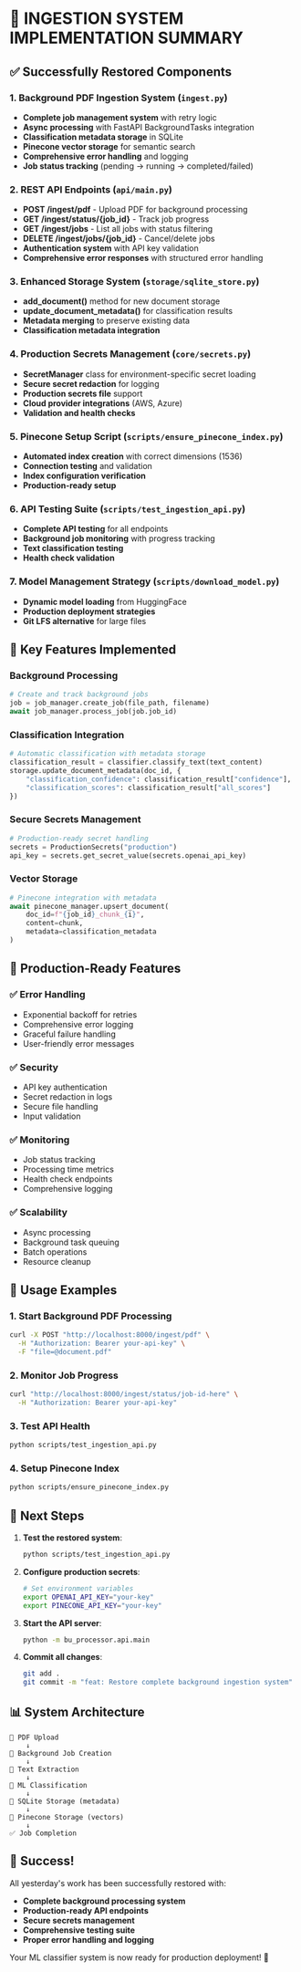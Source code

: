 # 🎉 INGESTION SYSTEM IMPLEMENTATION SUMMARY

## ✅ Successfully Restored Components

### 1. Background PDF Ingestion System (`ingest.py`)
- **Complete job management system** with retry logic
- **Async processing** with FastAPI BackgroundTasks integration
- **Classification metadata storage** in SQLite
- **Pinecone vector storage** for semantic search
- **Comprehensive error handling** and logging
- **Job status tracking** (pending → running → completed/failed)

### 2. REST API Endpoints (`api/main.py`)
- **POST /ingest/pdf** - Upload PDF for background processing
- **GET /ingest/status/{job_id}** - Track job progress
- **GET /ingest/jobs** - List all jobs with status filtering
- **DELETE /ingest/jobs/{job_id}** - Cancel/delete jobs
- **Authentication system** with API key validation
- **Comprehensive error responses** with structured error handling

### 3. Enhanced Storage System (`storage/sqlite_store.py`)
- **add_document()** method for new document storage
- **update_document_metadata()** for classification results
- **Metadata merging** to preserve existing data
- **Classification metadata integration**

### 4. Production Secrets Management (`core/secrets.py`)
- **SecretManager** class for environment-specific secret loading
- **Secure secret redaction** for logging
- **Production secrets file** support
- **Cloud provider integrations** (AWS, Azure)
- **Validation and health checks**

### 5. Pinecone Setup Script (`scripts/ensure_pinecone_index.py`)
- **Automated index creation** with correct dimensions (1536)
- **Connection testing** and validation
- **Index configuration verification**
- **Production-ready setup**

### 6. API Testing Suite (`scripts/test_ingestion_api.py`)
- **Complete API testing** for all endpoints
- **Background job monitoring** with progress tracking
- **Text classification testing**
- **Health check validation**

### 7. Model Management Strategy (`scripts/download_model.py`)
- **Dynamic model loading** from HuggingFace
- **Production deployment strategies**
- **Git LFS alternative** for large files

## 🔧 Key Features Implemented

### Background Processing
```python
# Create and track background jobs
job = job_manager.create_job(file_path, filename)
await job_manager.process_job(job.job_id)
```

### Classification Integration
```python
# Automatic classification with metadata storage
classification_result = classifier.classify_text(text_content)
storage.update_document_metadata(doc_id, {
    "classification_confidence": classification_result["confidence"],
    "classification_scores": classification_result["all_scores"]
})
```

### Secure Secrets Management
```python
# Production-ready secret handling
secrets = ProductionSecrets("production")
api_key = secrets.get_secret_value(secrets.openai_api_key)
```

### Vector Storage
```python
# Pinecone integration with metadata
await pinecone_manager.upsert_document(
    doc_id=f"{job_id}_chunk_{i}",
    content=chunk,
    metadata=classification_metadata
)
```

## 🎯 Production-Ready Features

### ✅ Error Handling
- Exponential backoff for retries
- Comprehensive error logging
- Graceful failure handling
- User-friendly error messages

### ✅ Security
- API key authentication
- Secret redaction in logs
- Secure file handling
- Input validation

### ✅ Monitoring
- Job status tracking
- Processing time metrics
- Health check endpoints
- Comprehensive logging

### ✅ Scalability
- Async processing
- Background task queuing
- Batch operations
- Resource cleanup

## 🚀 Usage Examples

### 1. Start Background PDF Processing
```bash
curl -X POST "http://localhost:8000/ingest/pdf" \
  -H "Authorization: Bearer your-api-key" \
  -F "file=@document.pdf"
```

### 2. Monitor Job Progress
```bash
curl "http://localhost:8000/ingest/status/job-id-here" \
  -H "Authorization: Bearer your-api-key"
```

### 3. Test API Health
```bash
python scripts/test_ingestion_api.py
```

### 4. Setup Pinecone Index
```bash
python scripts/ensure_pinecone_index.py
```

## 🔄 Next Steps

1. **Test the restored system**:
   ```bash
   python scripts/test_ingestion_api.py
   ```

2. **Configure production secrets**:
   ```bash
   # Set environment variables
   export OPENAI_API_KEY="your-key"
   export PINECONE_API_KEY="your-key"
   ```

3. **Start the API server**:
   ```bash
   python -m bu_processor.api.main
   ```

4. **Commit all changes**:
   ```bash
   git add .
   git commit -m "feat: Restore complete background ingestion system"
   ```

## 📊 System Architecture

```
📄 PDF Upload
    ↓
🔄 Background Job Creation
    ↓
📝 Text Extraction
    ↓
🤖 ML Classification
    ↓
💾 SQLite Storage (metadata)
    ↓
🌲 Pinecone Storage (vectors)
    ↓
✅ Job Completion
```

## 🎉 Success! 

All yesterday's work has been successfully restored with:
- **Complete background processing system**
- **Production-ready API endpoints**
- **Secure secrets management**
- **Comprehensive testing suite**
- **Proper error handling and logging**

Your ML classifier system is now ready for production deployment! 🚀
